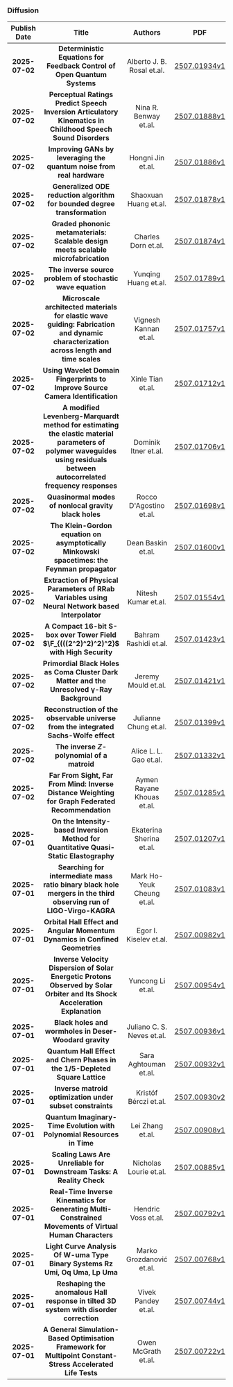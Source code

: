 
### Diffusion
|Publish Date|Title|Authors|PDF|Code|
| :---: | :---: | :---: | :---: | :---: |
|**2025-07-02**|**Deterministic Equations for Feedback Control of Open Quantum Systems**|Alberto J. B. Rosal et.al.|[2507.01934v1](http://arxiv.org/abs/2507.01934v1)|null|
|**2025-07-02**|**Perceptual Ratings Predict Speech Inversion Articulatory Kinematics in Childhood Speech Sound Disorders**|Nina R. Benway et.al.|[2507.01888v1](http://arxiv.org/abs/2507.01888v1)|null|
|**2025-07-02**|**Improving GANs by leveraging the quantum noise from real hardware**|Hongni Jin et.al.|[2507.01886v1](http://arxiv.org/abs/2507.01886v1)|null|
|**2025-07-02**|**Generalized ODE reduction algorithm for bounded degree transformation**|Shaoxuan Huang et.al.|[2507.01878v1](http://arxiv.org/abs/2507.01878v1)|null|
|**2025-07-02**|**Graded phononic metamaterials: Scalable design meets scalable microfabrication**|Charles Dorn et.al.|[2507.01874v1](http://arxiv.org/abs/2507.01874v1)|null|
|**2025-07-02**|**The inverse source problem of stochastic wave equation**|Yunqing Huang et.al.|[2507.01789v1](http://arxiv.org/abs/2507.01789v1)|null|
|**2025-07-02**|**Microscale architected materials for elastic wave guiding: Fabrication and dynamic characterization across length and time scales**|Vignesh Kannan et.al.|[2507.01757v1](http://arxiv.org/abs/2507.01757v1)|null|
|**2025-07-02**|**Using Wavelet Domain Fingerprints to Improve Source Camera Identification**|Xinle Tian et.al.|[2507.01712v1](http://arxiv.org/abs/2507.01712v1)|null|
|**2025-07-02**|**A modified Levenberg-Marquardt method for estimating the elastic material parameters of polymer waveguides using residuals between autocorrelated frequency responses**|Dominik Itner et.al.|[2507.01706v1](http://arxiv.org/abs/2507.01706v1)|null|
|**2025-07-02**|**Quasinormal modes of nonlocal gravity black holes**|Rocco D'Agostino et.al.|[2507.01698v1](http://arxiv.org/abs/2507.01698v1)|null|
|**2025-07-02**|**The Klein-Gordon equation on asymptotically Minkowski spacetimes: the Feynman propagator**|Dean Baskin et.al.|[2507.01600v1](http://arxiv.org/abs/2507.01600v1)|null|
|**2025-07-02**|**Extraction of Physical Parameters of RRab Variables using Neural Network based Interpolator**|Nitesh Kumar et.al.|[2507.01554v1](http://arxiv.org/abs/2507.01554v1)|null|
|**2025-07-02**|**A Compact 16-bit S-box over Tower Field $\F_{(((2^2)^2)^2)^2}$ with High Security**|Bahram Rashidi et.al.|[2507.01423v1](http://arxiv.org/abs/2507.01423v1)|null|
|**2025-07-02**|**Primordial Black Holes as Coma Cluster Dark Matter and the Unresolved γ-Ray Background**|Jeremy Mould et.al.|[2507.01421v1](http://arxiv.org/abs/2507.01421v1)|null|
|**2025-07-02**|**Reconstruction of the observable universe from the integrated Sachs-Wolfe effect**|Julianne Chung et.al.|[2507.01399v1](http://arxiv.org/abs/2507.01399v1)|null|
|**2025-07-02**|**The inverse $Z$-polynomial of a matroid**|Alice L. L. Gao et.al.|[2507.01332v1](http://arxiv.org/abs/2507.01332v1)|null|
|**2025-07-02**|**Far From Sight, Far From Mind: Inverse Distance Weighting for Graph Federated Recommendation**|Aymen Rayane Khouas et.al.|[2507.01285v1](http://arxiv.org/abs/2507.01285v1)|null|
|**2025-07-01**|**On the Intensity-based Inversion Method for Quantitative Quasi-Static Elastography**|Ekaterina Sherina et.al.|[2507.01207v1](http://arxiv.org/abs/2507.01207v1)|null|
|**2025-07-01**|**Searching for intermediate mass ratio binary black hole mergers in the third observing run of LIGO-Virgo-KAGRA**|Mark Ho-Yeuk Cheung et.al.|[2507.01083v1](http://arxiv.org/abs/2507.01083v1)|null|
|**2025-07-01**|**Orbital Hall Effect and Angular Momentum Dynamics in Confined Geometries**|Egor I. Kiselev et.al.|[2507.00982v1](http://arxiv.org/abs/2507.00982v1)|null|
|**2025-07-01**|**Inverse Velocity Dispersion of Solar Energetic Protons Observed by Solar Orbiter and Its Shock Acceleration Explanation**|Yuncong Li et.al.|[2507.00954v1](http://arxiv.org/abs/2507.00954v1)|null|
|**2025-07-01**|**Black holes and wormholes in Deser-Woodard gravity**|Juliano C. S. Neves et.al.|[2507.00936v1](http://arxiv.org/abs/2507.00936v1)|null|
|**2025-07-01**|**Quantum Hall Effect and Chern Phases in the 1/5-Depleted Square Lattice**|Sara Aghtouman et.al.|[2507.00932v1](http://arxiv.org/abs/2507.00932v1)|null|
|**2025-07-01**|**Inverse matroid optimization under subset constraints**|Kristóf Bérczi et.al.|[2507.00930v2](http://arxiv.org/abs/2507.00930v2)|null|
|**2025-07-01**|**Quantum Imaginary-Time Evolution with Polynomial Resources in Time**|Lei Zhang et.al.|[2507.00908v1](http://arxiv.org/abs/2507.00908v1)|null|
|**2025-07-01**|**Scaling Laws Are Unreliable for Downstream Tasks: A Reality Check**|Nicholas Lourie et.al.|[2507.00885v1](http://arxiv.org/abs/2507.00885v1)|null|
|**2025-07-01**|**Real-Time Inverse Kinematics for Generating Multi-Constrained Movements of Virtual Human Characters**|Hendric Voss et.al.|[2507.00792v1](http://arxiv.org/abs/2507.00792v1)|null|
|**2025-07-01**|**Light Curve Analysis Of W-uma Type Binary Systems Rz Umi, Oq Uma, Lp Uma**|Marko Grozdanović et.al.|[2507.00768v1](http://arxiv.org/abs/2507.00768v1)|null|
|**2025-07-01**|**Reshaping the anomalous Hall response in tilted 3D system with disorder correction**|Vivek Pandey et.al.|[2507.00744v1](http://arxiv.org/abs/2507.00744v1)|null|
|**2025-07-01**|**A General Simulation-Based Optimisation Framework for Multipoint Constant-Stress Accelerated Life Tests**|Owen McGrath et.al.|[2507.00722v1](http://arxiv.org/abs/2507.00722v1)|null|
